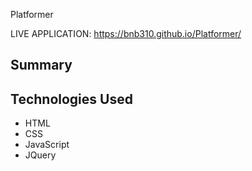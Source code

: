 Platformer

LIVE APPLICATION: https://bnb310.github.io/Platformer/

<h2>Summary</h2>


<h2>Technologies Used</h2>
<ul>
<li>HTML</li>
<li>CSS</li>
<li>JavaScript</li>
<li>JQuery</li>
</ul>
